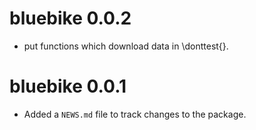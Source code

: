 # bluebike 0.0.2

* put functions which download data in \donttest{}.

# bluebike 0.0.1

* Added a `NEWS.md` file to track changes to the package.
